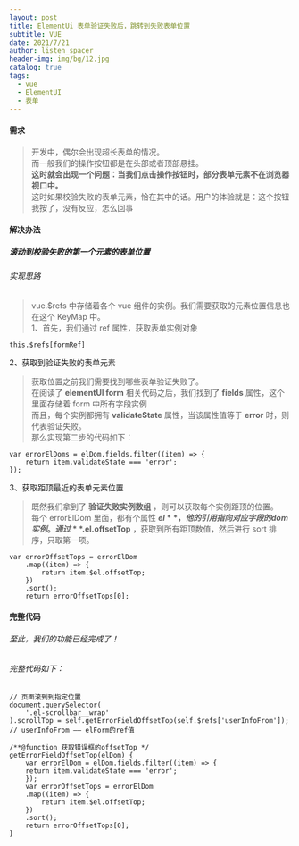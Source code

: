 ```yaml
---
layout: post
title: ElementUi 表单验证失败后，跳转到失败表单位置
subtitle: VUE
date: 2021/7/21
author: listen_spacer
header-img: img/bg/12.jpg
catalog: true
tags:
  - vue
  - ElementUI
  - 表单
---
```


#### 需求

> 开发中，偶尔会出现超长表单的情况。  
> 而一般我们的操作按钮都是在头部或者顶部悬挂。  
> **这时就会出现一个问题：当我们点击操作按钮时，部分表单元素不在浏览器视口中。**  
> 这时如果校验失败的表单元素，恰在其中的话。用户的体验就是：这个按钮我按了，没有反应，怎么回事  

#### 解决办法

##### 滚动到校验失败的第一个元素的表单位置

###### 实现思路

> vue.$refs 中存储着各个 vue 组件的实例。我们需要获取的元素位置信息也在这个 KeyMap 中。  
> 1、首先，我们通过 ref 属性，获取表单实例对象  

```
this.$refs[formRef]
```

2、获取到验证失败的表单元素
 
> 获取位置之前我们需要找到哪些表单验证失败了。  
> 在阅读了 **elementUI form** 相关代码之后，我们找到了 **fields** 属性，这个里面存储着 form 中所有字段实例  
> 而且，每个实例都拥有 **validateState** 属性，当该属性值等于 **error** 时，则代表验证失败。  
> 那么实现第二步的代码如下：

```
var errorElDoms = elDom.fields.filter((item) => {
    return item.validateState === 'error';
});
```

3、获取距顶最近的表单元素位置

> 既然我们拿到了 **验证失败实例数组** ，则可以获取每个实例距顶的位置。  
> 每个 errorElDom 里面，都有个属性 **$el** ，他的引用指向对应字段的 dom 实例。  
> 通过 **.$el.offsetTop** ，获取到所有距顶数值，然后进行 sort 排序，只取第一项。  

```
var errorOffsetTops = errorElDom
    .map((item) => {
        return item.$el.offsetTop;
    })
    .sort();
    return errorOffsetTops[0];
```

#### 完整代码

###### 至此，我们的功能已经完成了！

###### 完整代码如下：

```
// 页面滚到到指定位置
document.querySelector(
    '.el-scrollbar__wrap'
).scrollTop = self.getErrorFieldOffsetTop(self.$refs['userInfoFrom']);  // userInfoFrom —— elForm的ref值

/**@function 获取错误框的offsetTop */
getErrorFieldOffsetTop(elDom) {
    var errorElDom = elDom.fields.filter((item) => {
    return item.validateState === 'error';
    });
    var errorOffsetTops = errorElDom
    .map((item) => {
        return item.$el.offsetTop;
    })
    .sort();
    return errorOffsetTops[0];
}
```
